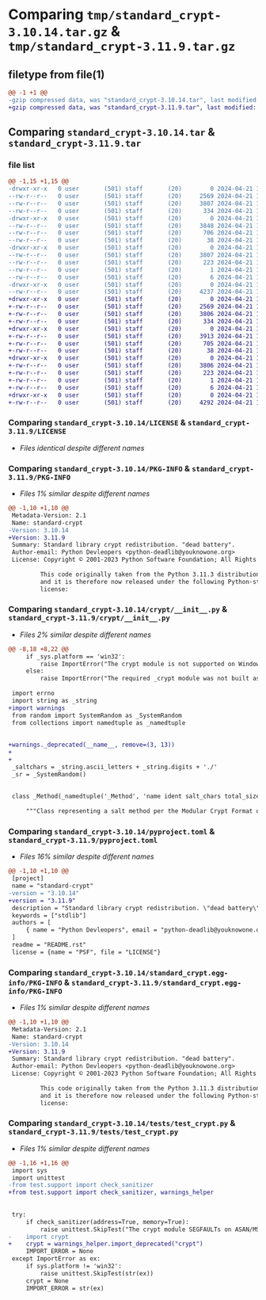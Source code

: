 # Comparing `tmp/standard_crypt-3.10.14.tar.gz` & `tmp/standard_crypt-3.11.9.tar.gz`

## filetype from file(1)

```diff
@@ -1 +1 @@
-gzip compressed data, was "standard_crypt-3.10.14.tar", last modified: Sun Apr 21 18:51:25 2024, max compression
+gzip compressed data, was "standard_crypt-3.11.9.tar", last modified: Sun Apr 21 19:04:45 2024, max compression
```

## Comparing `standard_crypt-3.10.14.tar` & `standard_crypt-3.11.9.tar`

### file list

```diff
@@ -1,15 +1,15 @@
-drwxr-xr-x   0 user       (501) staff       (20)        0 2024-04-21 18:51:25.689853 standard_crypt-3.10.14/
--rw-r--r--   0 user       (501) staff       (20)     2569 2024-04-21 15:02:43.000000 standard_crypt-3.10.14/LICENSE
--rw-r--r--   0 user       (501) staff       (20)     3807 2024-04-21 18:51:25.689589 standard_crypt-3.10.14/PKG-INFO
--rw-r--r--   0 user       (501) staff       (20)      334 2024-04-21 16:58:55.000000 standard_crypt-3.10.14/README.rst
-drwxr-xr-x   0 user       (501) staff       (20)        0 2024-04-21 18:51:25.688478 standard_crypt-3.10.14/crypt/
--rw-r--r--   0 user       (501) staff       (20)     3848 2024-04-21 18:45:39.000000 standard_crypt-3.10.14/crypt/__init__.py
--rw-r--r--   0 user       (501) staff       (20)      706 2024-04-21 18:45:39.000000 standard_crypt-3.10.14/pyproject.toml
--rw-r--r--   0 user       (501) staff       (20)       38 2024-04-21 18:51:25.689898 standard_crypt-3.10.14/setup.cfg
-drwxr-xr-x   0 user       (501) staff       (20)        0 2024-04-21 18:51:25.689332 standard_crypt-3.10.14/standard_crypt.egg-info/
--rw-r--r--   0 user       (501) staff       (20)     3807 2024-04-21 18:51:25.000000 standard_crypt-3.10.14/standard_crypt.egg-info/PKG-INFO
--rw-r--r--   0 user       (501) staff       (20)      223 2024-04-21 18:51:25.000000 standard_crypt-3.10.14/standard_crypt.egg-info/SOURCES.txt
--rw-r--r--   0 user       (501) staff       (20)        1 2024-04-21 18:51:25.000000 standard_crypt-3.10.14/standard_crypt.egg-info/dependency_links.txt
--rw-r--r--   0 user       (501) staff       (20)        6 2024-04-21 18:51:25.000000 standard_crypt-3.10.14/standard_crypt.egg-info/top_level.txt
-drwxr-xr-x   0 user       (501) staff       (20)        0 2024-04-21 18:51:25.689104 standard_crypt-3.10.14/tests/
--rw-r--r--   0 user       (501) staff       (20)     4237 2024-04-21 18:45:39.000000 standard_crypt-3.10.14/tests/test_crypt.py
+drwxr-xr-x   0 user       (501) staff       (20)        0 2024-04-21 19:04:45.884870 standard_crypt-3.11.9/
+-rw-r--r--   0 user       (501) staff       (20)     2569 2024-04-21 15:02:43.000000 standard_crypt-3.11.9/LICENSE
+-rw-r--r--   0 user       (501) staff       (20)     3806 2024-04-21 19:04:45.884637 standard_crypt-3.11.9/PKG-INFO
+-rw-r--r--   0 user       (501) staff       (20)      334 2024-04-21 16:58:55.000000 standard_crypt-3.11.9/README.rst
+drwxr-xr-x   0 user       (501) staff       (20)        0 2024-04-21 19:04:45.883534 standard_crypt-3.11.9/crypt/
+-rw-r--r--   0 user       (501) staff       (20)     3913 2024-04-21 19:00:01.000000 standard_crypt-3.11.9/crypt/__init__.py
+-rw-r--r--   0 user       (501) staff       (20)      705 2024-04-21 19:00:01.000000 standard_crypt-3.11.9/pyproject.toml
+-rw-r--r--   0 user       (501) staff       (20)       38 2024-04-21 19:04:45.884909 standard_crypt-3.11.9/setup.cfg
+drwxr-xr-x   0 user       (501) staff       (20)        0 2024-04-21 19:04:45.884446 standard_crypt-3.11.9/standard_crypt.egg-info/
+-rw-r--r--   0 user       (501) staff       (20)     3806 2024-04-21 19:04:45.000000 standard_crypt-3.11.9/standard_crypt.egg-info/PKG-INFO
+-rw-r--r--   0 user       (501) staff       (20)      223 2024-04-21 19:04:45.000000 standard_crypt-3.11.9/standard_crypt.egg-info/SOURCES.txt
+-rw-r--r--   0 user       (501) staff       (20)        1 2024-04-21 19:04:45.000000 standard_crypt-3.11.9/standard_crypt.egg-info/dependency_links.txt
+-rw-r--r--   0 user       (501) staff       (20)        6 2024-04-21 19:04:45.000000 standard_crypt-3.11.9/standard_crypt.egg-info/top_level.txt
+drwxr-xr-x   0 user       (501) staff       (20)        0 2024-04-21 19:04:45.884202 standard_crypt-3.11.9/tests/
+-rw-r--r--   0 user       (501) staff       (20)     4292 2024-04-21 19:00:01.000000 standard_crypt-3.11.9/tests/test_crypt.py
```

### Comparing `standard_crypt-3.10.14/LICENSE` & `standard_crypt-3.11.9/LICENSE`

 * *Files identical despite different names*

### Comparing `standard_crypt-3.10.14/PKG-INFO` & `standard_crypt-3.11.9/PKG-INFO`

 * *Files 1% similar despite different names*

```diff
@@ -1,10 +1,10 @@
 Metadata-Version: 2.1
 Name: standard-crypt
-Version: 3.10.14
+Version: 3.11.9
 Summary: Standard library crypt redistribution. "dead battery".
 Author-email: Python Devleopers <python-deadlib@youknowone.org>
 License: Copyright © 2001-2023 Python Software Foundation; All Rights Reserved
         
         This code originally taken from the Python 3.11.3 distribution
         and it is therefore now released under the following Python-style
         license:
```

### Comparing `standard_crypt-3.10.14/crypt/__init__.py` & `standard_crypt-3.11.9/crypt/__init__.py`

 * *Files 2% similar despite different names*

```diff
@@ -8,18 +8,22 @@
     if _sys.platform == 'win32':
         raise ImportError("The crypt module is not supported on Windows")
     else:
         raise ImportError("The required _crypt module was not built as part of CPython")
 
 import errno
 import string as _string
+import warnings
 from random import SystemRandom as _SystemRandom
 from collections import namedtuple as _namedtuple
 
 
+warnings._deprecated(__name__, remove=(3, 13))
+
+
 _saltchars = _string.ascii_letters + _string.digits + './'
 _sr = _SystemRandom()
 
 
 class _Method(_namedtuple('_Method', 'name ident salt_chars total_size')):
 
     """Class representing a salt method per the Modular Crypt Format or the
```

### Comparing `standard_crypt-3.10.14/pyproject.toml` & `standard_crypt-3.11.9/pyproject.toml`

 * *Files 16% similar despite different names*

```diff
@@ -1,10 +1,10 @@
 [project]
 name = "standard-crypt"
-version = "3.10.14"
+version = "3.11.9"
 description = "Standard library crypt redistribution. \"dead battery\"."
 keywords = ["stdlib"]
 authors = [
     { name = "Python Devleopers", email = "python-deadlib@youknowone.org" }
 ]
 readme = "README.rst"
 license = {name = "PSF", file = "LICENSE"}
```

### Comparing `standard_crypt-3.10.14/standard_crypt.egg-info/PKG-INFO` & `standard_crypt-3.11.9/standard_crypt.egg-info/PKG-INFO`

 * *Files 1% similar despite different names*

```diff
@@ -1,10 +1,10 @@
 Metadata-Version: 2.1
 Name: standard-crypt
-Version: 3.10.14
+Version: 3.11.9
 Summary: Standard library crypt redistribution. "dead battery".
 Author-email: Python Devleopers <python-deadlib@youknowone.org>
 License: Copyright © 2001-2023 Python Software Foundation; All Rights Reserved
         
         This code originally taken from the Python 3.11.3 distribution
         and it is therefore now released under the following Python-style
         license:
```

### Comparing `standard_crypt-3.10.14/tests/test_crypt.py` & `standard_crypt-3.11.9/tests/test_crypt.py`

 * *Files 1% similar despite different names*

```diff
@@ -1,16 +1,16 @@
 import sys
 import unittest
-from test.support import check_sanitizer
+from test.support import check_sanitizer, warnings_helper
 
 
 try:
     if check_sanitizer(address=True, memory=True):
         raise unittest.SkipTest("The crypt module SEGFAULTs on ASAN/MSAN builds")
-    import crypt
+    crypt = warnings_helper.import_deprecated("crypt")
     IMPORT_ERROR = None
 except ImportError as ex:
     if sys.platform != 'win32':
         raise unittest.SkipTest(str(ex))
     crypt = None
     IMPORT_ERROR = str(ex)
```

